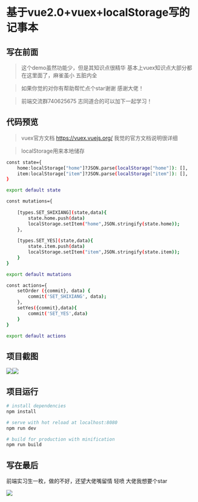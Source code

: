 # 基于vue2.0+vuex+localStorage写的记事本

## 写在前面

> 这个demo虽然功能少，但是其知识点很精华 基本上vuex知识点大部分都在这里面了，麻雀虽小 五脏内全

> 如果你觉的对你有帮助帮忙点个star谢谢 感谢大佬！

> 前端交流群740625675 志同道合的可以加下一起学习！



## 代码预览

> vuex官方文档 https://vuex.vuejs.org/ 我觉的官方文档说明很详细<br>

> localStorage用来本地储存

```bash
const state={
    home:localStorage["home"]?JSON.parse(localStorage["home"]): [],
    item:localStorage["item"]?JSON.parse(localStorage["item"]): [],
}

export default state

```

```bash
const mutations={
    
    [types.SET_SHIXIANG](state,data){
        state.home.push(data)
        localStorage.setItem("home",JSON.stringify(state.home));
    },
   
    [types.SET_YES](state,data){
        state.item.push(data)
        localStorage.setItem("item",JSON.stringify(state.item));
    }
}

export default mutations

```


```bash
const actions={
    setOrder ({commit}, data) {
        commit('SET_SHIXIANG', data);
    },
    setYes({commit},data){
        commit('SET_YES',data)
    }
}

export default actions

```

## 项目截图
<img style='float: left;' src='https://user-gold-cdn.xitu.io/2018/5/30/163aec35481bb6f5?w=361&h=640&f=png&s=20853'>
<img src='https://user-gold-cdn.xitu.io/2018/5/30/163aec3a4883a6a6?w=361&h=640&f=png&s=21366'>



## 项目运行

``` bash
# install dependencies
npm install

# serve with hot reload at localhost:8080
npm run dev

# build for production with minification
npm run build
```

## 写在最后
前端实习生一枚，做的不好，还望大佬嘴留情 轻喷 大佬我想要个star

<img src="https://user-gold-cdn.xitu.io/2018/5/17/1636bde1d014d991?w=198&h=198&f=jpeg&s=3630"></img>
